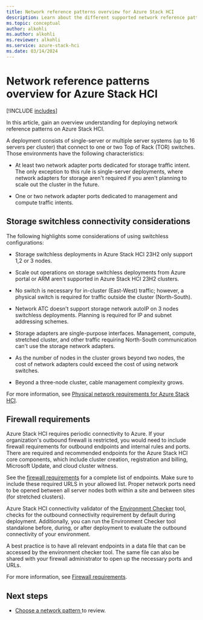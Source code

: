 ```yaml
---
title: Network reference patterns overview for Azure Stack HCI
description: Learn about the different supported network reference patterns for Azure Stack HCI.
ms.topic: conceptual
author: alkohli
ms.author: alkohli
ms.reviewer: alkohli
ms.service: azure-stack-hci
ms.date: 03/14/2024
---
```


# Network reference patterns overview for Azure Stack HCI

[!INCLUDE [includes](../../hci/includes/hci-applies-to-23h2-22h2.md)]

In this article, gain an overview understanding for deploying network reference patterns on Azure Stack HCI.

A deployment consists of single-server or multiple server systems (up to 16 servers per cluster) that connect to one or two Top of Rack (TOR) switches. Those environments have the following characteristics:

- At least two network adapter ports dedicated for storage traffic intent. The only exception to this rule is single-server deployments, where network adapters for storage aren't required if you aren't planning to scale out the cluster in the future.

- One or two network adapter ports dedicated to management and compute traffic intents.

## Storage switchless connectivity considerations

The following highlights some considerations of using switchless configurations:

- Storage switchless deployments in Azure Stack HCI 23H2 only support 1,2 or 3 nodes.

- Scale out operations on storage switchless deployments from Azure portal or ARM aren't supported in Azure Stack HCI 23H2 clusters.  

- No switch is necessary for in-cluster (East-West) traffic; however, a physical switch is required for traffic outside the cluster (North-South).

- Network ATC doesn't support storage network autoIP on 3 nodes switchless deployments. Planning is required for IP and subnet addressing schemes.

- Storage adapters are single-purpose interfaces. Management, compute, stretched cluster, and other traffic requiring North-South communication can't use the storage network adapters.

- As the number of nodes in the cluster grows beyond two nodes, the cost of network adapters could exceed the cost of using network switches.

- Beyond a three-node cluster, cable management complexity grows.

For more information, see [Physical network requirements for Azure Stack HCI](../concepts/physical-network-requirements.md).

## Firewall requirements

Azure Stack HCI requires periodic connectivity to Azure. If your organization's outbound firewall is restricted, you would need to include firewall requirements for outbound endpoints and internal rules and ports. There are required and recommended endpoints for the Azure Stack HCI core components, which include cluster creation, registration and billing, Microsoft Update, and cloud cluster witness.

See the [firewall requirements](/azure-stack/hci/concepts/firewall-requirements?tabs=allow-table) for a complete list of endpoints. Make sure to include these required URLS in your allowed list. Proper network ports need to be opened between all server nodes both within a site and between sites (for stretched clusters).

Azure Stack HCI connectivity validator of the [Environment Checker](https://www.powershellgallery.com/packages/AzStackHci.EnvironmentChecker/0.2.3-preview) tool, checks for the outbound connectivity requirement by default during deployment. Additionally, you can run the Environment Checker tool standalone before, during, or after deployment to evaluate the outbound connectivity of your environment.

A best practice is to have all relevant endpoints in a data file that can be accessed by the environment checker tool. The same file can also be shared with your firewall administrator to open up the necessary ports and URLs.

For more information, see [Firewall requirements](/azure-stack/hci/concepts/firewall-requirements?tabs=allow-table).

## Next steps

- [Choose a network pattern ](choose-network-pattern.md) to review.
